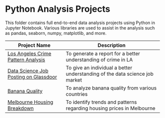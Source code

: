 # Python Analysis Projects

This folder contains full end-to-end data analysis projects using Python in Jupyter Notebook. Various libraries are used to assist in the analysis such as pandas, seaborn, numpy, matplotlib, and more.

| Project Name | Description |
|-|-|
| [Los Angeles Crime Pattern Analysis](https://github.com/CarlosCapili/Data-Analysis-Portfolio/tree/main/Python%20Analysis%20Projects/Los%20Angeles%20Crime%20Pattern%20Analysis) | To generate a report for a better understanding of crime in LA |
| [Data Science Job Posting on Glassdoor](https://github.com/CarlosCapili/Data-Analysis-Portfolio/tree/main/Python%20Analysis%20Projects/Data%20Science%20Job%20Posting%20on%20Glassdoor) | To give an individual a better understanding of the data science job market |
| [Banana Quality](https://github.com/CarlosCapili/Data-Analysis-Portfolio/tree/main/Python%20Analysis%20Projects/Banana%20Quality) | To analyze banana quality from various countries |
| [Melbourne Housing Breakdown](https://github.com/CarlosCapili/Data-Analysis-Portfolio/tree/main/Python%20Analysis%20Projects/Melbourne%20Housing%20Breakdown) | To identify trends and patterns regarding housing prices in Melbourne |

